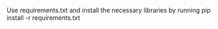 Use requirements.txt and install the necessary libraries by running
pip install -r requirements.txt

